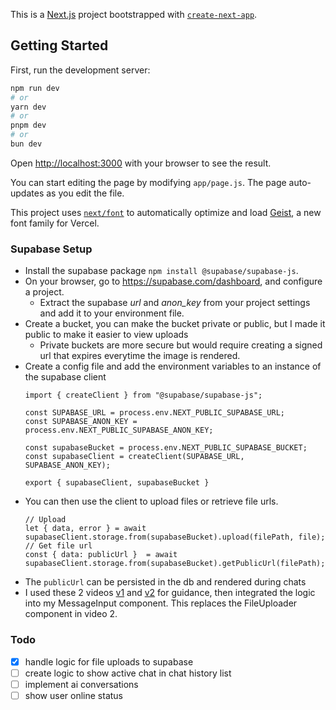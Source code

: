 This is a [Next.js](https://nextjs.org) project bootstrapped with [`create-next-app`](https://nextjs.org/docs/app/api-reference/cli/create-next-app).

## Getting Started

First, run the development server:

```bash
npm run dev
# or
yarn dev
# or
pnpm dev
# or
bun dev
```

Open [http://localhost:3000](http://localhost:3000) with your browser to see the result.

You can start editing the page by modifying `app/page.js`. The page auto-updates as you edit the file.

This project uses [`next/font`](https://nextjs.org/docs/app/building-your-application/optimizing/fonts) to automatically optimize and load [Geist](https://vercel.com/font), a new font family for Vercel.


### Supabase Setup
- Install the supabase package `npm install @supabase/supabase-js`. 
- On your browser, go to https://supabase.com/dashboard, and configure a project.
    - Extract the supabase *url* and *anon_key* from your project settings and add it to your environment file.
- Create a bucket, you can make the bucket private or public, but I made it public to make it easier to view uploads
    - Private buckets are more secure but would require creating a signed url that expires everytime the image is rendered.
- Create a config file and add the environment variables to an instance of the supabase client
    ```JS
    import { createClient } from "@supabase/supabase-js";

    const SUPABASE_URL = process.env.NEXT_PUBLIC_SUPABASE_URL;
    const SUPABASE_ANON_KEY = process.env.NEXT_PUBLIC_SUPABASE_ANON_KEY;

    const supabaseBucket = process.env.NEXT_PUBLIC_SUPABASE_BUCKET;
    const supabaseClient = createClient(SUPABASE_URL, SUPABASE_ANON_KEY);

    export { supabaseClient, supabaseBucket }
    ```
- You can then use the client to upload files or retrieve file urls.
    ```JS
    // Upload
    let { data, error } = await supabaseClient.storage.from(supabaseBucket).upload(filePath, file);
    // Get file url
    const { data: publicUrl }  = await supabaseClient.storage.from(supabaseBucket).getPublicUrl(filePath);
    ```
- The `publicUrl` can be persisted in the db and rendered during chats
- I used these 2 videos [v1](https://www.youtube.com/watch?v=OM9VOxHjTNs&list=PLfnoK2CRLXp0aOrP3iAbj0R2ACVNXRYR-&index=48) and 
    [v2](https://www.youtube.com/watch?v=25hbImI36zA) for guidance, then integrated the logic into my MessageInput component. This replaces 
    the FileUploader component in video 2.

### Todo
- [x] handle logic for file uploads to supabase
- [ ] create logic to show active chat in chat history list
- [ ] implement ai conversations
- [ ] show user online status
